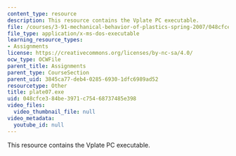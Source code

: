 ```yaml
---
content_type: resource
description: This resource contains the Vplate PC executable.
file: /courses/3-91-mechanical-behavior-of-plastics-spring-2007/048cfce384be3971c75468737485e398_plate07.exe
file_type: application/x-ms-dos-executable
learning_resource_types:
- Assignments
license: https://creativecommons.org/licenses/by-nc-sa/4.0/
ocw_type: OCWFile
parent_title: Assignments
parent_type: CourseSection
parent_uid: 3845ca77-deb4-0285-6930-1dfc6989ad52
resourcetype: Other
title: plate07.exe
uid: 048cfce3-84be-3971-c754-68737485e398
video_files:
  video_thumbnail_file: null
video_metadata:
  youtube_id: null
---
```

This resource contains the Vplate PC executable.